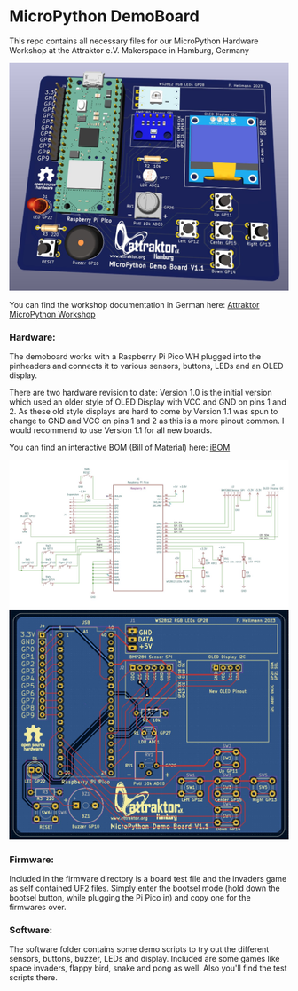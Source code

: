 # MicroPython DemoBoard
This repo contains all necessary files for our MicroPython Hardware Workshop at the Attraktor e.V. Makerspace in Hamburg, Germany

<img width="640px" src="./Hardware/KiCAD_DemoBoard_V1.1/MicroPython_DemoBoard_V1.1_3D.jpg" alt="DemoBoard 3D" />

You can find the workshop documentation in German here: <a href="https://wiki.attraktor.org/Micropython_Kurs_2023"> Attraktor MicroPython Workshop </a>

### Hardware:
The demoboard works with a Raspberry Pi Pico WH plugged into the pinheaders and connects it to various sensors, buttons, LEDs and an OLED display.

There are two hardware revision to date:
Version 1.0 is the initial version which used an older style of OLED Display with VCC and GND on pins 1 and 2. 
As these old style displays are hard to come by Version 1.1 was spun to change to GND and VCC on pins 1 and 2 as this is a more pinout common.
I would recommend to use Version 1.1 for all new boards.

You can find an interactive BOM (Bill of Material) here: <a href="https://raw.github.com/sandman72/micropython_demoboard/blob/main/Hardware/KiCAD_DemoBoard_V1.1/MicroPython_DemoBoard_V1.1_iBOM.html" traget="_blank"> iBOM </a>

<img width="640px" src="./Hardware/KiCAD_DemoBoard_V1.1/MicroPython_DemoBoard_V1.1_Schematic.jpg" alt="DemoBoard Schematic" />
<img width="640px" src="./Hardware/KiCAD_DemoBoard_V1.1/MicroPython_DemoBoard_V1.1.jpg" alt="DemoBoard PCB" />

### Firmware:
Included in the firmware directory is a board test file and the invaders game as self contained UF2 files.
Simply enter the bootsel mode (hold down the bootsel button, while plugging the Pi Pico in) and copy one for the firmwares over.

### Software:
The software folder contains some demo scripts to try out the different sensors, buttons, buzzer, LEDs and display.
Included are some games like space invaders, flappy bird, snake and pong as well.
Also you'll find the test scripts there.

